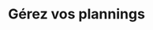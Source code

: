 ---
lang: fr
title: Gérez vos plannings
image: ../static/images/cards/icon-calendar.png
imageAlt: Test
description: Un enfant malade, un autre demande un supplément et un troisième qui sera absent à la fin du mois. Difficile à suivre ! Notre planning vous permet d’y voir plus clair. Finis les post-its et les feuilles volantes.
bordered: true
---